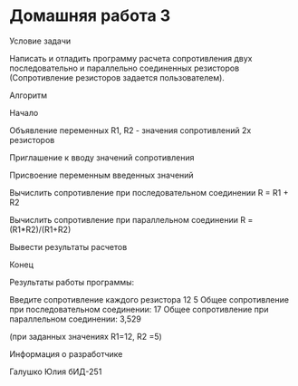 #  Домашняя работа 3

Условие задачи

Написать и отладить программу расчета сопротивления двух последовательно и параллельно соединенных резисторов (Сопротивление резисторов задается пользователем).

Алгоритм

Начало

Объявление переменных R1, R2 - значения сопротивлений 2х резисторов

Приглашение к вводу значений сопротивления

Присвоение переменным введенных значений

Вычислить сопротивление при последовательном соединении R = R1 + R2

Вычислить сопротивление при параллельном соединении R = (R1*R2)/(R1+R2)

Вывести результаты расчетов

Конец


Результаты работы программы:

Введите сопротивление каждого резистора
12 5
Общее сопротивление при последовательном соединении: 17
Общее сопротивление при параллельном соединении: 3,529

(при заданных значениях R1=12, R2 =5)

Информация о разработчике

Галушко Юлия бИД-251
